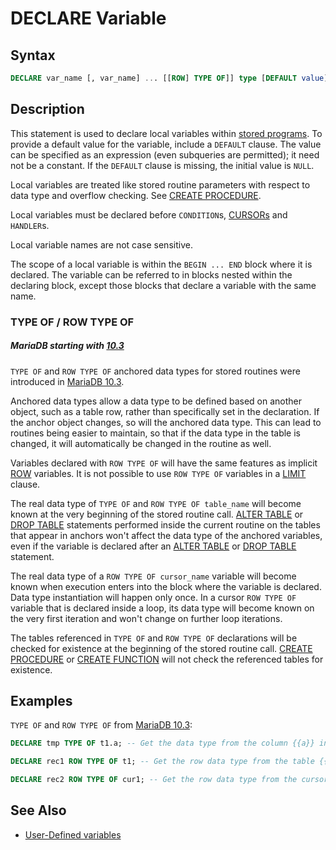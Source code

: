 # DECLARE Variable

## Syntax

```sql
DECLARE var_name [, var_name] ... [[ROW] TYPE OF]] type [DEFAULT value]
```

## Description

This statement is used to declare local variables within [stored programs](/kb/en/stored-programs-and-views/). To
provide a default value for the variable, include a `DEFAULT` clause. The
value can be specified as an expression (even subqueries are permitted); it need not be a constant. If the
`DEFAULT` clause is missing, the initial value is `NULL`.

Local variables are treated like stored routine parameters with respect to data
type and overflow checking.  See [CREATE PROCEDURE](/programming-customizing-mariadb/stored-routines/stored-procedures/create-procedure).

Local variables must be declared before `CONDITION`s, [CURSORs](/kb/en/programmatic-and-compound-statements-cursors/) and `HANDLER`s.

Local variable names are not case sensitive.

The scope of a local variable is within the `BEGIN ... END` block where it is
declared. The variable can be referred to in blocks nested within the declaring
block, except those blocks that declare a variable with the same name.

### TYPE OF / ROW TYPE OF

##### MariaDB starting with [10.3](/kb/en/what-is-mariadb-103/)

`TYPE OF` and `ROW TYPE OF` anchored data types for stored routines were introduced in [MariaDB 10.3](/kb/en/what-is-mariadb-103/).

Anchored data types allow a data type to be defined based on another object, such as a table row, rather than specifically set in the declaration. If the anchor object changes, so will the anchored data type. This can lead to routines being easier to maintain, so that if the data type in the table is changed, it will automatically be changed in the routine as well.

Variables declared with `ROW TYPE OF` will have the same features as implicit [ROW](/columns-storage-engines-and-plugins/data-types/string-data-types/row) variables. It is not possible to use `ROW TYPE OF` variables in a [LIMIT](/sql-statements-structure/sql-statements/data-manipulation/selecting-data/limit) clause.

The real data type of `TYPE OF` and `ROW TYPE OF table_name` will become known at the very beginning of the stored routine call. [ALTER TABLE](/sql-statements-structure/sql-statements/data-definition/alter/alter-table) or [DROP TABLE](/sql-statements-structure/sql-statements/data-definition/drop/drop-table) statements performed inside the current routine on the tables that appear in anchors won't affect the data type of the anchored variables, even if the variable is declared after an [ALTER TABLE](/sql-statements-structure/sql-statements/data-definition/alter/alter-table) or [DROP TABLE](/sql-statements-structure/sql-statements/data-definition/drop/drop-table) statement.

The real data type of a `ROW TYPE OF cursor_name` variable will become known when execution enters into the block where the variable is declared. Data type instantiation will happen only once. In a cursor `ROW TYPE OF` variable that is declared inside a loop, its data type will become known on the very first iteration and won't change on further loop iterations.

The tables referenced in `TYPE OF` and `ROW TYPE OF` declarations will be checked for existence at the beginning of the stored routine call. [CREATE PROCEDURE](/programming-customizing-mariadb/stored-routines/stored-procedures/create-procedure) or [CREATE FUNCTION](/sql-statements-structure/sql-statements/data-definition/create/create-function) will not check the referenced tables for existence.

## Examples

`TYPE OF` and `ROW TYPE OF` from [MariaDB 10.3](/kb/en/what-is-mariadb-103/):

```sql
DECLARE tmp TYPE OF t1.a; -- Get the data type from the column {{a}} in the table {{t1}}

DECLARE rec1 ROW TYPE OF t1; -- Get the row data type from the table {{t1}}

DECLARE rec2 ROW TYPE OF cur1; -- Get the row data type from the cursor {{cur1}}
```

## See Also

- [User-Defined variables](/sql-statements-structure/sql-language-structure/user-defined-variables)